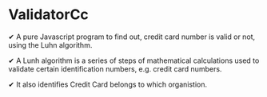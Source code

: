 # ValidatorCc

✔ A pure Javascript program to find out, credit card number is valid or not, using the Luhn algorithm. 

✔  A Lunh algorithm is a series of steps of mathematical calculations used to validate certain identification numbers, e.g. credit card numbers.

✔  It also identifies Credit Card belongs to which organistion.

